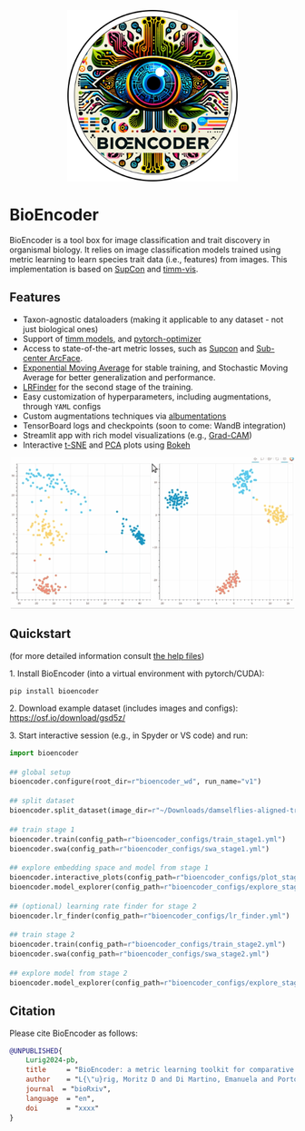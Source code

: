 <div align="center">
    <p><img src="https://github.com/agporto/BioEncoder/raw/main/assets/bioencoder_logo.png" width="300"></p>
</div>

# BioEncoder

BioEncoder is a tool box for image classification and trait discovery in organismal biology. It relies on image classification models trained using metric learning to learn species trait data  (i.e., features) from images. This implementation is based on [SupCon](https://github.com/ivanpanshin/SupCon-Framework) and [timm-vis](https://github.com/novice03/timm-vis). 

## Features
- Taxon-agnostic dataloaders (making it applicable to any dataset - not just biological ones)
- Support of [timm models](https://github.com/rwightman/pytorch-image-models), and [pytorch-optimizer](https://github.com/jettify/pytorch-optimizer)
- Access to state-of-the-art metric losses, such as [Supcon](https://arxiv.org/abs/2004.11362) and  [Sub-center ArcFace](https://www.ecva.net/papers/eccv_2020/papers_ECCV/papers/123560715.pdf).
- [Exponential Moving Average](https://github.com/fadel/pytorch_ema) for stable training, and Stochastic Moving Average for better generalization and performance.
- [LRFinder](https://github.com/davidtvs/pytorch-lr-finder) for the second stage of the training.
- Easy customization of hyperparameters, including augmentations, through `YAML` configs
- Custom augmentations techniques via [albumentations](https://github.com/albumentations-team/albumentations)
- TensorBoard logs and checkpoints (soon to come: WandB integration)
- Streamlit app with rich model visualizations (e.g., [Grad-CAM](https://arxiv.org/abs/1610.02391))
- Interactive [t-SNE](https://scikit-learn.org/stable/modules/generated/sklearn.manifold.TSNE.html) and [PCA](https://scikit-learn.org/stable/modules/generated/sklearn.decomposition.PCA.html) plots using [Bokeh](https://bokeh.org/)

<div align="center">
    <p><img src="https://github.com/agporto/BioEncoder/raw/main/assets/bioencoder-interactive-plot.gif" width="500"></p>
</div>

## Quickstart

(for more detailed information consult [the help files](help))

1\. Install BioEncoder (into a virtual environment with pytorch/CUDA): 
````
pip install bioencoder
````

2\. Download example dataset (includes images and configs): https://osf.io/download/gsd5z/

3\. Start interactive session (e.g., in Spyder or VS code) and run:

```python
import bioencoder

## global setup
bioencoder.configure(root_dir=r"bioencoder_wd", run_name="v1")

## split dataset
bioencoder.split_dataset(image_dir=r"~/Downloads/damselflies-aligned-trai_val", max_ratio=6, random_seed=42)

## train stage 1
bioencoder.train(config_path=r"bioencoder_configs/train_stage1.yml")
bioencoder.swa(config_path=r"bioencoder_configs/swa_stage1.yml")

## explore embedding space and model from stage 1
bioencoder.interactive_plots(config_path=r"bioencoder_configs/plot_stage1.yml")
bioencoder.model_explorer(config_path=r"bioencoder_configs/explore_stage1.yml")

## (optional) learning rate finder for stage 2
bioencoder.lr_finder(config_path=r"bioencoder_configs/lr_finder.yml")

## train stage 2
bioencoder.train(config_path=r"bioencoder_configs/train_stage2.yml")
bioencoder.swa(config_path=r"bioencoder_configs/swa_stage2.yml")

## explore model from stage 2
bioencoder.model_explorer(config_path=r"bioencoder_configs/explore_stage2.yml")

```

## Citation

Please cite BioEncoder as follows:

```bibtex
@UNPUBLISHED{
    Lurig2024-pb,
    title     = "BioEncoder: a metric learning toolkit for comparative organismal biology",
    author    = "L{\"u}rig, Moritz D and Di Martino, Emanuela and Porto, Arthur", 
    journal  = "bioRxiv",
    language  = "en",
    doi       = "xxxx"
}
```

